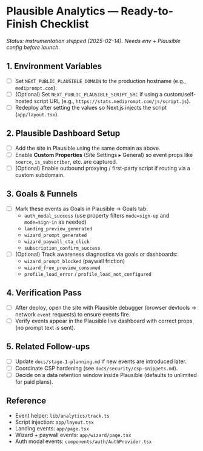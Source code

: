 # Plausible Analytics — Ready-to-Finish Checklist

_Status: instrumentation shipped (2025-02-14). Needs env + Plausible config before launch._

## 1. Environment Variables
- [ ] Set `NEXT_PUBLIC_PLAUSIBLE_DOMAIN` to the production hostname (e.g., `mediprompt.com`).
- [ ] (Optional) Set `NEXT_PUBLIC_PLAUSIBLE_SCRIPT_SRC` if using a custom/self-hosted script URL (e.g., `https://stats.mediprompt.com/js/script.js`).
- [ ] Redeploy after setting the values so Next.js injects the script (`app/layout.tsx`).

## 2. Plausible Dashboard Setup
- [ ] Add the site in Plausible using the same domain as above.
- [ ] Enable **Custom Properties** (Site Settings ▸ General) so event props like `source`, `is_subscriber`, etc. are captured.
- [ ] (Optional) Enable outbound proxying / first-party script if routing via a custom subdomain.

## 3. Goals & Funnels
- [ ] Mark these events as Goals in Plausible → Goals tab:
  - `auth_modal_success` (use property filters `mode=sign-up` and `mode=sign-in` as needed)
  - `landing_preview_generated`
  - `wizard_prompt_generated`
  - `wizard_paywall_cta_click`
  - `subscription_confirm_success`
- [ ] (Optional) Track awareness diagnostics via goals or dashboards:
  - `wizard_prompt_blocked` (paywall friction)
  - `wizard_free_preview_consumed`
  - `profile_load_error` / `profile_load_not_configured`

## 4. Verification Pass
- [ ] After deploy, open the site with Plausible debugger (browser devtools → network `event` requests) to ensure events fire.
- [ ] Verify events appear in the Plausible live dashboard with correct props (no prompt text is sent).

## 5. Related Follow-ups
- [ ] Update `docs/stage-1-planning.md` if new events are introduced later.
- [ ] Coordinate CSP hardening (see `docs/security/csp-snippets.md`).
- [ ] Decide on a data retention window inside Plausible (defaults to unlimited for paid plans).

## Reference
- Event helper: `lib/analytics/track.ts`
- Script injection: `app/layout.tsx`
- Landing events: `app/page.tsx`
- Wizard + paywall events: `app/wizard/page.tsx`
- Auth modal events: `components/auth/AuthProvider.tsx`
